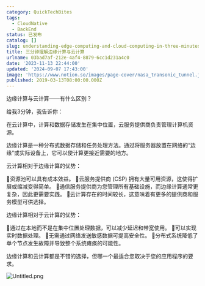 ```yaml
---
category: QuickTechBites
tags:
  - CloudNative
  - BackEnd
status: 已发布
catalog: []
slug: understanding-edge-computing-and-cloud-computing-in-three-minutes
title: 三分钟理解边缘计算与云计算
urlname: 03bad7af-212e-4af4-8879-6cc1d231a4c0
date: '2023-11-13 22:44:00'
updated: '2024-09-07 17:43:00'
image: 'https://www.notion.so/images/page-cover/nasa_transonic_tunnel.jpg'
published: 2019-03-13T08:00:00.000Z
---
```


边缘计算与云计算——有什么区别？


给我3分钟，我告诉你：


在云计算中，计算和数据存储发生在集中位置，云服务提供商负责管理计算机资源。


边缘计算是一种分布式数据存储和任务处理方法。通过将服务器放置在网络的“边缘”或实际设备上，它可以使计算更接近需要的地方。


云计算相对于边缘计算的优势：


🔹资源池可以具有成本效益。
🔹云服务提供商 (CSP) 拥有大量可用资源，这使得扩展或缩减变得简单。
🔹通信服务提供商为您管理所有基础设施，而边缘计算通常更复杂，因此更需要实践。
🔹云计算存在的时间较长，这意味着有更多的提供商和服务模型可供选择。


边缘计算相对于云计算的优势：


🔸通过在本地而不是在集中位置处理数据，可以减少延迟和带宽使用。
🔸可以实现实时数据处理。
🔸无需通过网络发送敏感数据可提高安全性。
🔸分布式系统降低了单个节点发生故障并导致整个系统瘫痪的可能性。


边缘计算和云计算都是不错的选择，但哪一个最适合您取决于您的应用程序的要求。


![Untitled.png](https://prod-files-secure.s3.us-west-2.amazonaws.com/5d24fe63-e567-4804-86f9-9fdc62e13082/13581d9b-f241-4af1-9995-cb87504adaf1/Untitled.png?X-Amz-Algorithm=AWS4-HMAC-SHA256&X-Amz-Content-Sha256=UNSIGNED-PAYLOAD&X-Amz-Credential=ASIAZI2LB4664BJ2MVAE%2F20250309%2Fus-west-2%2Fs3%2Faws4_request&X-Amz-Date=20250309T053312Z&X-Amz-Expires=3600&X-Amz-Security-Token=IQoJb3JpZ2luX2VjECUaCXVzLXdlc3QtMiJHMEUCIQC7slOhgTFWCbmj5sLHSHeVoVGjgJjb4t%2B47Uay4nrRaQIgVTZ1W%2BCHPl3D9k4MkByhNI1jkkETIYKHV7749uf%2Bnekq%2FwMIbhAAGgw2Mzc0MjMxODM4MDUiDFPSAKOB%2FWpLjxF8NyrcA%2BTVd4NMa3o7THYP%2FA319%2FMrJV4Cj4ujHWyd2%2B7akM7p1lijolUIGBuRvwlqY2CeLxT5QF5RRiR1XnHmnj8n0UYRh9FQjpiZj%2BLz8U0bgpbXAvsTWMFsgoM9w%2BjT6bCR8v3yHBgp1ZNkOFH1L9LAWY9Wl4gJjReq4DayWZEGP5tjSwhhGj5tgLcTo1pntm%2BoeMNq2Yb7YOfikozCLg9T%2Bgkr1maWynxEb3WRsjKmG0XO1VOgYQ58ITHjqgvTU81y0pnMxLwuvcGRahSVdYdoN1Ffiv0dWc8xqgGRdJmAo%2BhToOpDALUg04jRFgyf%2BQEBuv%2BGnqdceNWtkc3diQ6rd9mm5Aq5E0Im6omk8yk71XLANORPw8nLMuqdmJJZ7zEROedPs%2FzF2Fozqf%2FXoXjhT1vRzq31c5uNxelxw3Psjv%2BuGCZ4ESO3%2FpkIdGzByMmN2JHLsr2ZA%2BI2PTqQ849rDgrfK%2BLS%2BmU3%2FkblNX1qMII9UiRh71P9DJzwizekV9FVaL5rP0B4nK%2FNe2lNuao%2BhTbpp5qHu%2FzKl7yrda4NSmlNN%2B8bWVQ446Cn3Toy3FaybeaIplQLwkR%2BAi2E7MrOZ3bcPR9TfObrMiOxLF%2B0lRalrTeMbMbI5ppYYumQMKrGtL4GOqUBn7jZ%2BbYzSYIrBK9KW%2BsUe22cKr2t4MWuoSDOcoD%2FbLaJtGk786r%2B3tqH5BCfpcE21S9KNVbNFEJ5OfGITYJl0UvRTbG5b%2FL7874bY3oDRA6MS61Qg9sh4onJAp7Xf9n4MGkkVTDdEu0CKonTBJuwCbTf6LK%2BEZFmmtBygtvqJ27NLNyNLP91iNxrfcsVcc1fo56HC6bQY9f3fYBYUYkTAm4NzVQ%2F&X-Amz-Signature=1b97748c9e5e2fb42b98834362e6d94f6504bea0a6c28554014bb0d770adbd9a&X-Amz-SignedHeaders=host&x-id=GetObject)

